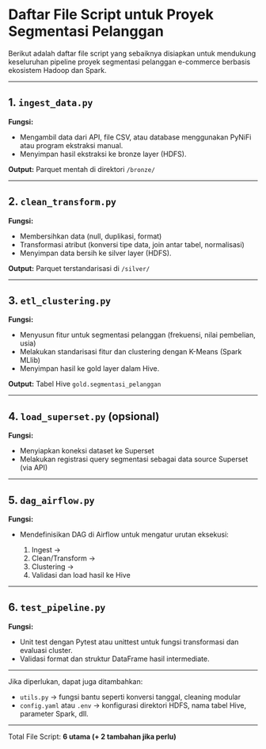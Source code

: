 # Daftar File Script untuk Proyek Segmentasi Pelanggan

Berikut adalah daftar file script yang sebaiknya disiapkan untuk mendukung keseluruhan pipeline proyek segmentasi pelanggan e-commerce berbasis ekosistem Hadoop dan Spark.

---

## 1. `ingest_data.py`

**Fungsi:**

* Mengambil data dari API, file CSV, atau database menggunakan PyNiFi atau program ekstraksi manual.
* Menyimpan hasil ekstraksi ke bronze layer (HDFS).

**Output:** Parquet mentah di direktori `/bronze/`

---

## 2. `clean_transform.py`

**Fungsi:**

* Membersihkan data (null, duplikasi, format)
* Transformasi atribut (konversi tipe data, join antar tabel, normalisasi)
* Menyimpan data bersih ke silver layer (HDFS).

**Output:** Parquet terstandarisasi di `/silver/`

---

## 3. `etl_clustering.py`

**Fungsi:**

* Menyusun fitur untuk segmentasi pelanggan (frekuensi, nilai pembelian, usia)
* Melakukan standarisasi fitur dan clustering dengan K-Means (Spark MLlib)
* Menyimpan hasil ke gold layer dalam Hive.

**Output:** Tabel Hive `gold.segmentasi_pelanggan`

---

## 4. `load_superset.py` (opsional)

**Fungsi:**

* Menyiapkan koneksi dataset ke Superset
* Melakukan registrasi query segmentasi sebagai data source Superset (via API)

---

## 5. `dag_airflow.py`

**Fungsi:**

* Mendefinisikan DAG di Airflow untuk mengatur urutan eksekusi:

  1. Ingest ->
  2. Clean/Transform ->
  3. Clustering ->
  4. Validasi dan load hasil ke Hive

---

## 6. `test_pipeline.py`

**Fungsi:**

* Unit test dengan Pytest atau unittest untuk fungsi transformasi dan evaluasi cluster.
* Validasi format dan struktur DataFrame hasil intermediate.

---

Jika diperlukan, dapat juga ditambahkan:

* `utils.py` → fungsi bantu seperti konversi tanggal, cleaning modular
* `config.yaml` atau `.env` → konfigurasi direktori HDFS, nama tabel Hive, parameter Spark, dll.

---

Total File Script: **6 utama (+ 2 tambahan jika perlu)**

